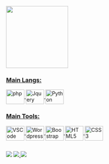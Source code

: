 
<div>
  <a href="https://www.linkedin.com/in/barbxsa/" target="_blank">
  <img height="170em" src="https://github-readme-stats.vercel.app/api/top-langs/?username=barbxsa&layout=compact&langs_count=7&theme=dark" style="max-width:100%;"/>
</div>
<div style="display: inline_block">
  <h3 color="white">Main Langs:</h3>
  <img align="center" alt="php" src="https://cdn.jsdelivr.net/gh/devicons/devicon/icons/php/php-original.svg" height="40" width="50" />
  <img align="center" alt="Jquery" src="https://cdn.jsdelivr.net/gh/devicons/devicon/icons/jquery/jquery-original.svg" height="40" width="50" />
  <img align="center" alt="Python" src="https://cdn.jsdelivr.net/gh/devicons/devicon/icons/python/python-original.svg" height="40" width="50">
</div>
<div style="display: inline_block">
  <h3 color="white">Main Tools:</h3>
  <img align="center" alt="VSCode" src="https://cdn.jsdelivr.net/gh/devicons/devicon/icons/visualstudio/visualstudio-plain.svg" height="40" width="50">
  <img align="center" alt="Wordpress" src="https://cdn.jsdelivr.net/gh/devicons/devicon/icons/wordpress/wordpress-original.svg" height="40" width="50">
  <img align="center" alt="Boostrap" src="https://cdn.jsdelivr.net/gh/devicons/devicon/icons/bootstrap/bootstrap-original.svg" height="40" width="50">
  <img align="center" alt="HTML5" src="https://cdn.jsdelivr.net/gh/devicons/devicon/icons/html5/html5-original.svg" height="40" width="50">
  <img align="center" alt="CSS3" src="https://cdn.jsdelivr.net/gh/devicons/devicon/icons/css3/css3-original.svg" height="40" width="50">
</div>
    
##

<div> 
  <a href="https://pt.wikipedia.org/wiki/Microsoft_Office" target="_blank"> <img src="https://img.shields.io/badge/-Microsoft_Office-D83B01?style=for-the-badge&logo=microsoftoffice&logoColor=white" target="_blank"></a>
  <a href="https://azure.microsoft.com/pt-br/" target="_blank"> <img src="https://img.shields.io/badge/-Microsoft%20Azure-007FFF?style=for-the-badge&logo=Microsoft%20Azure&logoColor=white" target="_blank </a>
  <img alt="Static Badge" src="https://img.shields.io/badge/microsoft_azure-color?logo=Microsoft%20Azure">
  <a href="https://cloud.google.com/?hl=pt-BR" target="_blank"> <img src="https://img.shields.io/badge/Google_Cloud-DB4437?style=for-the-badge&logo=GoogleCloud&logoColor=white" target="_blank"></a>
  

</div>
